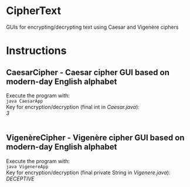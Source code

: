 # CipherText
GUIs for encrypting/decrypting text using Caesar and Vigenère ciphers
<h1>Instructions</h1>
<h2>CaesarCipher - Caesar cipher GUI based on modern-day English alphabet</h2>
Execute the program with:
<br>
<code>java CaesarApp</code>
<br>
Key for encryption/decryption (final int in <i>Caesar.java</i>):
<br>
<i>3</i>
<br>
<br>
<h2>VigenèreCipher - Vigenère cipher GUI based on modern-day English alphabet</h2>
Execute the program with:
<br>
<code>java VigenereApp</code>
<br>
Key for encryption/decryption (final private String in <i>Vigenere.java</i>):
<br>
<i>DECEPTIVE</i>
